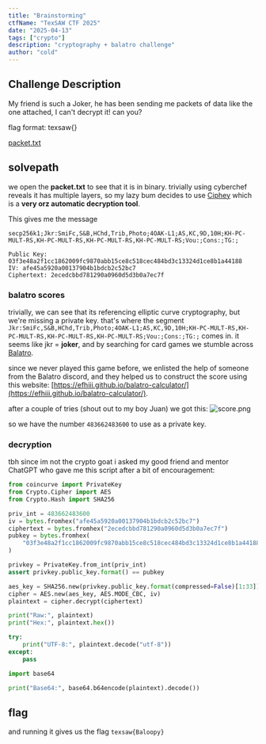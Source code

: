 ```yaml
---
title: "Brainstorming"
ctfName: "TexSAW CTF 2025"
date: "2025-04-13"
tags: ["crypto"]
description: "cryptography + balatro challenge"
author: "cold"
---
```


## Challenge Description

My friend is such a Joker, he has been sending me packets of data like the one attached, I can't decrypt it! can you?

flag format: texsaw{}

[packet.txt](/api/writeup-assets/texsaw2025/brainstorming/packet.txt)

## solvepath

we open the **packet.txt** to see that it is in binary. trivially using cyberchef reveals it has multiple layers, so my lazy bum decides to use [Ciphey](https://github.com/bee-san/Ciphey) which is a **very orz automatic decryption tool**.

This gives me the message

```
secp256k1;Jkr:SmiFc,S&B,HChd,Trib,Photo;4OAK-L1;AS,KC,9D,10H;KH-PC-MULT-RS,KH-PC-MULT-RS,KH-PC-MULT-RS,KH-PC-MULT-RS;Vou:;Cons:;TG:;

Public Key: 03f3e48a2f1cc1862009fc9870abb15ce8c518cec484bd3c13324d1ce8b1a44188
IV: afe45a5920a00137904b1bdcb2c52bc7
Ciphertext: 2ecedcbbd781290a0960d5d3b0a7ec7f
```

### balatro scores

trivially, we can see that its referencing elliptic curve cryptography, but we're missing a private key. that's where the segment `Jkr:SmiFc,S&B,HChd,Trib,Photo;4OAK-L1;AS,KC,9D,10H;KH-PC-MULT-RS,KH-PC-MULT-RS,KH-PC-MULT-RS,KH-PC-MULT-RS;Vou:;Cons:;TG:;` comes in. it seems like jkr = **joker**, and by searching for card games we stumble across [Balatro](https://balatrogame.fandom.com/wiki/Balatro_Wiki).

since we never played this game before, we enlisted the help of someone from the Balatro discord, and they helped us to construct the score using this website: [https://efhiii.github.io/balatro-calculator/](https://efhiii.github.io/balatro-calculator/).

after a couple of tries (shout out to my boy Juan) we got this:
![score.png](/api/writeup-assets/texsaw2025/brainstorming/score.png)

so we have the number `483662483600` to use as a private key.

### decryption

tbh since im not the crypto goat i asked my good friend and mentor ChatGPT who gave me this script after a bit of encouragement:

```python
from coincurve import PrivateKey
from Crypto.Cipher import AES
from Crypto.Hash import SHA256

priv_int = 483662483600
iv = bytes.fromhex("afe45a5920a00137904b1bdcb2c52bc7")
ciphertext = bytes.fromhex("2ecedcbbd781290a0960d5d3b0a7ec7f")
pubkey = bytes.fromhex(
    "03f3e48a2f1cc1862009fc9870abb15ce8c518cec484bd3c13324d1ce8b1a44188"
)

privkey = PrivateKey.from_int(priv_int)
assert privkey.public_key.format() == pubkey

aes_key = SHA256.new(privkey.public_key.format(compressed=False)[1:33]).digest()
cipher = AES.new(aes_key, AES.MODE_CBC, iv)
plaintext = cipher.decrypt(ciphertext)

print("Raw:", plaintext)
print("Hex:", plaintext.hex())

try:
    print("UTF-8:", plaintext.decode("utf-8"))
except:
    pass

import base64

print("Base64:", base64.b64encode(plaintext).decode())
```

## flag

and running it gives us the flag
`texsaw{Baloopy}`
